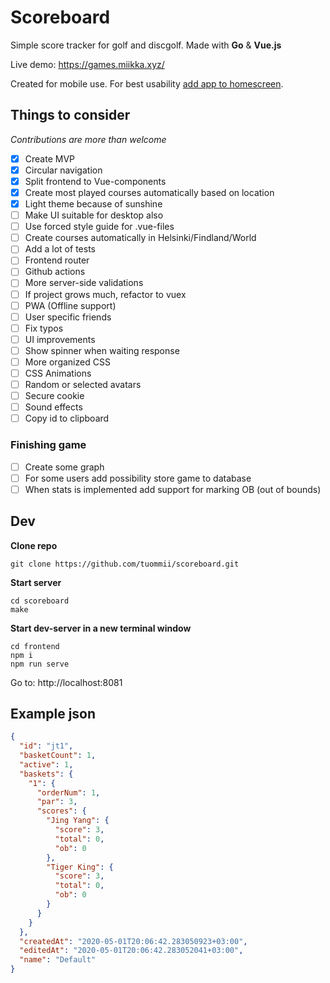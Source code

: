 # Scoreboard
Simple score tracker for golf and discgolf. Made with **Go** & **Vue.js**

Live demo: https://games.miikka.xyz/

Created for mobile use. For best usability [add app to homescreen](https://www.howtogeek.com/196087/how-to-add-websites-to-the-home-screen-on-any-smartphone-or-tablet/).

## Things to consider
_Contributions are more than welcome_
- [x] Create MVP
- [x] Circular navigation
- [x] Split frontend to Vue-components
- [x] Create most played courses automatically based on location
- [x] Light theme because of sunshine
- [ ] Make UI suitable for desktop also
- [ ] Use forced style guide for .vue-files
- [ ] Create courses automatically in Helsinki/Findland/World
- [ ] Add a lot of tests
- [ ] Frontend router
- [ ] Github actions
- [ ] More server-side validations
- [ ] If project grows much, refactor to vuex
- [ ] PWA (Offline support)
- [ ] User specific friends
- [ ] Fix typos
- [ ] UI improvements
- [ ] Show spinner when waiting response
- [ ] More organized CSS
- [ ] CSS Animations
- [ ] Random or selected avatars
- [ ] Secure cookie
- [ ] Sound effects
- [ ] Copy id to clipboard

### Finishing game
- [ ] Create some graph
- [ ] For some users add possibility store game to database
- [ ] When stats is implemented add support for marking OB (out of bounds)

## Dev
**Clone repo**

```
git clone https://github.com/tuommii/scoreboard.git
```

**Start server**

```
cd scoreboard
make
```

**Start dev-server in a new terminal window**

```
cd frontend
npm i
npm run serve
```

Go to: http://localhost:8081

## Example json
```json
{
  "id": "jt1",
  "basketCount": 1,
  "active": 1,
  "baskets": {
    "1": {
      "orderNum": 1,
      "par": 3,
      "scores": {
        "Jing Yang": {
          "score": 3,
          "total": 0,
          "ob": 0
        },
        "Tiger King": {
          "score": 3,
          "total": 0,
          "ob": 0
        }
      }
    }
  },
  "createdAt": "2020-05-01T20:06:42.283050923+03:00",
  "editedAt": "2020-05-01T20:06:42.283052041+03:00",
  "name": "Default"
}
```
